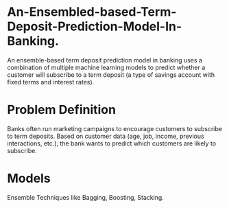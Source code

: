 # An-Ensembled-based-Term-Deposit-Prediction-Model-In-Banking.
An ensemble-based term deposit prediction model in banking uses a combination of multiple machine learning models to predict whether a customer will subscribe to a term deposit (a type of savings account with fixed terms and interest rates).
# Problem Definition
Banks often run marketing campaigns to encourage customers to subscribe to term deposits. Based on customer data (age, job, income, previous interactions, etc.), the bank wants to predict which customers are likely to subscribe.
# Models
Ensemble Techniques like Bagging, Boosting, Stacking.
